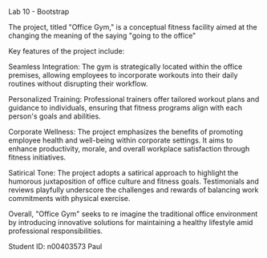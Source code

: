 Lab 10 - Bootstrap

The project, titled "Office Gym," is a conceptual fitness facility aimed at the changing the meaning of the saying "going to the office"

Key features of the project include:

Seamless Integration: The gym is strategically located within the office premises, allowing employees to incorporate workouts into their daily routines without disrupting their workflow.

Personalized Training: Professional trainers offer tailored workout plans and guidance to individuals, ensuring that fitness programs align with each person's goals and abilities.

Corporate Wellness: The project emphasizes the benefits of promoting employee health and well-being within corporate settings. It aims to enhance productivity, morale, and overall workplace satisfaction through fitness initiatives.

Satirical Tone: The project adopts a satirical approach to highlight the humorous juxtaposition of office culture and fitness goals. Testimonials and reviews playfully underscore the challenges and rewards of balancing work commitments with physical exercise.

Overall, "Office Gym" seeks to re imagine the traditional office environment by introducing innovative solutions for maintaining a healthy lifestyle amid professional responsibilities.

Student ID:
n00403573
Paul
